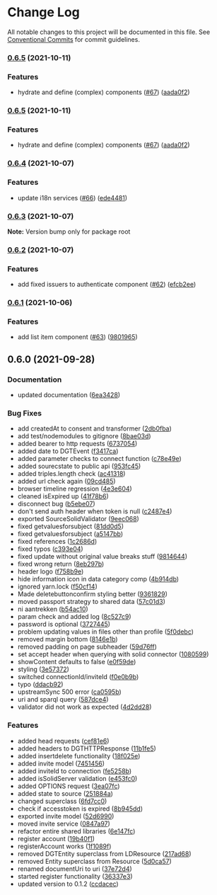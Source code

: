 # Change Log

All notable changes to this project will be documented in this file.
See [Conventional Commits](https://conventionalcommits.org) for commit guidelines.

### [0.6.5](https://github.com/digita-ai/dgt-shared/compare/v0.6.4...v0.6.5) (2021-10-11)


### **Features**

* hydrate and define (complex) components ([#67](https://github.com/digita-ai/dgt-shared/issues/67)) ([aada0f2](https://github.com/digita-ai/dgt-shared/commit/aada0f275f93359ae1a2716cfd634a719428386f))



### [0.6.5](https://github.com/digita-ai/dgt-shared/compare/v0.6.4...v0.6.5) (2021-10-11)


### **Features**

* hydrate and define (complex) components ([#67](https://github.com/digita-ai/dgt-shared/issues/67)) ([aada0f2](https://github.com/digita-ai/dgt-shared/commit/aada0f275f93359ae1a2716cfd634a719428386f))



### [0.6.4](https://github.com/digita-ai/dgt-shared/compare/v0.6.3...v0.6.4) (2021-10-07)


### **Features**

* update i18n services ([#66](https://github.com/digita-ai/dgt-shared/issues/66)) ([ede4481](https://github.com/digita-ai/dgt-shared/commit/ede44818a24bf39ab2a550c009ee18bdb07f2432))



### [0.6.3](https://github.com/digita-ai/dgt-shared/compare/v0.6.2...v0.6.3) (2021-10-07)

**Note:** Version bump only for package root





### [0.6.2](https://github.com/digita-ai/dgt-shared/compare/v0.6.1...v0.6.2) (2021-10-07)


### **Features**

* add fixed issuers to authenticate component ([#62](https://github.com/digita-ai/dgt-shared/issues/62)) ([efcb2ee](https://github.com/digita-ai/dgt-shared/commit/efcb2ee26a0b1e193890f1f604510bd940bc9c74))



### [0.6.1](https://github.com/digita-ai/dgt-shared/compare/v0.6.0...v0.6.1) (2021-10-06)


### **Features**

* add list item component ([#63](https://github.com/digita-ai/dgt-shared/issues/63)) ([9801965](https://github.com/digita-ai/dgt-shared/commit/98019656a618b9fe42212ee80ef350646c58f173))



## 0.6.0 (2021-09-28)


### **Documentation**

* updated documentation ([6ea3428](https://github.com/digita-ai/dgt-shared/commit/6ea3428cbe407ec444d295b4ffc09dce32cb6755))


### **Bug Fixes**

* add createdAt to consent and transformer ([2db0fba](https://github.com/digita-ai/dgt-shared/commit/2db0fbad6f0989d0834e5efd64a6548237a8f1fc))
* add test/nodemodules to gitignore ([8bae03d](https://github.com/digita-ai/dgt-shared/commit/8bae03da7016e73f1a95a8bd0e8d12e2b682c7e3))
* added bearer to http requests ([6737054](https://github.com/digita-ai/dgt-shared/commit/6737054fc5151b06bedec25f28fc9522c2408ce1))
* added date to DGTEvent ([f3417ca](https://github.com/digita-ai/dgt-shared/commit/f3417caef8f662ca8d3629309eccd58d92d47d2f))
* added parameter checks to connect function ([c78e49e](https://github.com/digita-ai/dgt-shared/commit/c78e49ec959cb97636f9a63107ace846734d2f8a))
* added sourecstate to public api ([953fc45](https://github.com/digita-ai/dgt-shared/commit/953fc45f5c099f5e23d3325597a4ddb97fcf537a))
* added triples.length check ([ac41318](https://github.com/digita-ai/dgt-shared/commit/ac41318e7e8bf6fb9195a7ac3f0551f1aa5ee958))
* added url check again ([09cd485](https://github.com/digita-ai/dgt-shared/commit/09cd485562d9a6cac1b7b3cbc8e9c573000f364c))
* browser timeline regression ([4e3e604](https://github.com/digita-ai/dgt-shared/commit/4e3e604dc7c86075d5c25299133e87fb4c6d83cb))
* cleaned isExpired up ([41f78b6](https://github.com/digita-ai/dgt-shared/commit/41f78b6a6b5eeb8d7d3645ddd25191c5a289bd6d))
* disconnect bug ([b5ebe07](https://github.com/digita-ai/dgt-shared/commit/b5ebe07618432f1eca55251a26a165076489a3e4))
* don't send auth header when token is null ([c2487e4](https://github.com/digita-ai/dgt-shared/commit/c2487e473f916704d707790d4cec46d1a4aa3ca4))
* exported SourceSolidValidator ([9eec068](https://github.com/digita-ai/dgt-shared/commit/9eec06870516f3766d548881451ee2de16a83257))
* fixed getvaluesforsubject ([81dd0d5](https://github.com/digita-ai/dgt-shared/commit/81dd0d5c8b06a2b7d99cbe37689c2a813ab4684d))
* fixed getvaluesforsubject ([a5147bb](https://github.com/digita-ai/dgt-shared/commit/a5147bbea02396f79fcc450a50fb2446e0785af5))
* fixed references ([1c2686d](https://github.com/digita-ai/dgt-shared/commit/1c2686d9c8129d36c60d8ef82b95d3148ccfccd9))
* fixed typos ([c393e04](https://github.com/digita-ai/dgt-shared/commit/c393e04c17c4a90289ef3dc8c2fa56541ba560c1))
* fixed update without original value breaks stuff ([9814644](https://github.com/digita-ai/dgt-shared/commit/9814644e788893c6aa58774ea3064bca7fa668b1))
* fixed wrong return ([8eb297b](https://github.com/digita-ai/dgt-shared/commit/8eb297bd5fff9fbf301e4ea699d3fd73d389b799))
* header logo ([f758b9e](https://github.com/digita-ai/dgt-shared/commit/f758b9eab6c544a6694ccbaabcaf996097c0f7b9))
* hide information icon in data category comp ([4b914db](https://github.com/digita-ai/dgt-shared/commit/4b914dbd68a1f440e0d3d9de019b18026628b831))
* ignored yarn.lock ([f50cf14](https://github.com/digita-ai/dgt-shared/commit/f50cf14594f88fe560cf344d4ef3492aa1ba622c))
* Made deletebuttonconfirm styling better ([9361829](https://github.com/digita-ai/dgt-shared/commit/9361829d99debbe51345d6e82c283d97831b849d))
* moved passport strategy to shared data ([57c01d3](https://github.com/digita-ai/dgt-shared/commit/57c01d331eeee5d81ae651ac458add49e536f1ff))
* ni aantrekken ([b54ac10](https://github.com/digita-ai/dgt-shared/commit/b54ac10c1f9b1b90ab61fb670d068fd3d8225c81))
* param check and added log ([8c527c9](https://github.com/digita-ai/dgt-shared/commit/8c527c9a5e8e12604b6038c0b0e11c1379939f88))
* password is optional ([3727445](https://github.com/digita-ai/dgt-shared/commit/372744508add4cf6f3e93b6368adc6f1dd7b06c5))
* problem updating values in files other than profile ([5f0debc](https://github.com/digita-ai/dgt-shared/commit/5f0debc32fc3edaaf96d1734cb61744558ea89f1))
* removed margin bottom ([8146e1b](https://github.com/digita-ai/dgt-shared/commit/8146e1b6542277e03f0103791814a86d42202f9b))
* removed padding on page subheader ([59d76ff](https://github.com/digita-ai/dgt-shared/commit/59d76ff3138c44390364a57f6e0127e0c7bcb435))
* set accept header when querying with solid connector ([1080599](https://github.com/digita-ai/dgt-shared/commit/10805993360c0d40f4fad803ff94b9e0959ede44))
* showContent defaults to false ([e0f59de](https://github.com/digita-ai/dgt-shared/commit/e0f59de4bbebc85c3dfb0faf47d897e5035583a8))
* styling ([3e57372](https://github.com/digita-ai/dgt-shared/commit/3e57372c0b968926c0dded86ab8d34d5f090fa80))
* switched connectionId/inviteId ([f0e0b9b](https://github.com/digita-ai/dgt-shared/commit/f0e0b9b5c8347df6e3dfae0f6f7ae9abb1679825))
* typo ([ddacb92](https://github.com/digita-ai/dgt-shared/commit/ddacb92f9e131ccf5ac21104e24e62a9f987cca2))
* upstreamSync 500 error ([ca0595b](https://github.com/digita-ai/dgt-shared/commit/ca0595b54e367b007a8d92df86c1b36864f0017b))
* uri and sparql query ([587dce4](https://github.com/digita-ai/dgt-shared/commit/587dce4e3c164bd7c848a54d882f415daf902b83))
* validator did not work as expected ([4d2dd28](https://github.com/digita-ai/dgt-shared/commit/4d2dd28db2d6a156fc00ac53ca3232f17434720f))


### **Features**

* added head requests ([cef81e6](https://github.com/digita-ai/dgt-shared/commit/cef81e6e736a3d3b2c68194c9db0431afa6b7c8f))
* added headers to DGTHTTPResponse ([11b1fe5](https://github.com/digita-ai/dgt-shared/commit/11b1fe51922bd914fcb9dfdb5b46b6d119fde3a0))
* added insertdelete functionality ([18f025e](https://github.com/digita-ai/dgt-shared/commit/18f025ed3fdb7aa056fdabaa3e4970cd9ef5f094))
* added invite model ([7451456](https://github.com/digita-ai/dgt-shared/commit/745145614d6fc9f149f5c734013c81ad1a55306c))
* added inviteId to connection ([fe5258b](https://github.com/digita-ai/dgt-shared/commit/fe5258bfe50a2ef418be0e68dfeb70447aa84a24))
* added isSolidServer validation ([e453fc0](https://github.com/digita-ai/dgt-shared/commit/e453fc078caa47dd0832dac47fbb4378b364060a))
* added OPTIONS request ([3ea07fc](https://github.com/digita-ai/dgt-shared/commit/3ea07fca9110e63bb74922447b66680e6dc9ced0))
* added state to source ([251884a](https://github.com/digita-ai/dgt-shared/commit/251884ad69189b94de8fe9104caf2ff45de6332e))
* changed superclass ([6fd7cc0](https://github.com/digita-ai/dgt-shared/commit/6fd7cc05d475ad4899986845987d68051d5a5738))
* check if accesstoken is expired ([8b945dd](https://github.com/digita-ai/dgt-shared/commit/8b945ddbd9d46289fbc591cba463cdcf6ce1c91b))
* exported invite model ([52d6990](https://github.com/digita-ai/dgt-shared/commit/52d69900aa59a17ba67c929ca7b4629c5f5882d1))
* moved invite service ([0847a97](https://github.com/digita-ai/dgt-shared/commit/0847a97f08b5eaab3107613c1c5d9622245d953e))
* refactor entire shared libraries ([6e147fc](https://github.com/digita-ai/dgt-shared/commit/6e147fc78c91ff173aa2998c11d913442a71e939))
* register account ([19b40f1](https://github.com/digita-ai/dgt-shared/commit/19b40f136389e1689ccd57f1492384f33872f61e))
* registerAccount works ([1f1089f](https://github.com/digita-ai/dgt-shared/commit/1f1089f4aaa26ae85249be1065f5744654a7fda2))
* removed DGTEntity superclass from LDResource ([217ad68](https://github.com/digita-ai/dgt-shared/commit/217ad68c70d17717ae486218aaacb696b86aa403))
* removed Entity superclass from Resource ([5d0ca57](https://github.com/digita-ai/dgt-shared/commit/5d0ca5733d4b2f67aa857a5f26d3c864c50793e5))
* renamed documentUri to uri ([37e72d4](https://github.com/digita-ai/dgt-shared/commit/37e72d49e465403068e2421694e881b3509ed3b6))
* started register functionality ([36337e3](https://github.com/digita-ai/dgt-shared/commit/36337e35699ca54c7404e3a692e2ce2f0f18b113))
* updated version to 0.1.2 ([ccdacec](https://github.com/digita-ai/dgt-shared/commit/ccdacec226ed45273872f8bedb7251240174eaa0))
